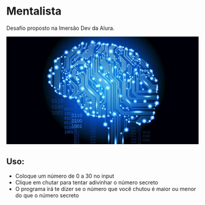 # Mentalista

 Desafio proposto na Imersão Dev da Alura.

 ![Cérebro Azul](jogo-mentalista/_imagens/cerebro-azul.jpg)

## Uso:
- Coloque um número de 0 a 30 no input
- Clique em chutar para tentar adivinhar o número secreto
- O programa irá te dizer se o número que você chutou é maior ou menor do que o número secreto

